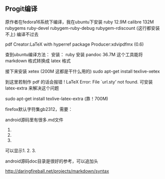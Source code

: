 ## Progit编译
原作者在fedora16系统下编译，我在ubuntu下安装
ruby 12.9M
calibre 132M
rubygems ruby-devel rubygem-ruby-debug rubygem-rdiscount (这行都安装不上)
编译不过去

pdf 
Creator:LaTeX with hyperref package
Producer:xdvipdfmx (0.6)

查到ubuntu编译方法：
安装： 
ruby
安装 pandoc 36.7M 这个工具能将 markdown 格式转换成 latex 格式

接下来安装 xetex (200M  这都是干什么用的)
sudo apt-get install texlive-xetex

到这里若制作 pdf 的话会报错
! LaTeX Error: File `url.sty’ not found.
可安装 latex-extra 来解决这个问题

sudo apt-get install texlive-latex-extra (靠！700M)


firefox默认字符集gb2312，需要：
<meta http-equiv="Content-Type" content="text/html; charset=utf-8" />

android源码里有很多.md文件

1.
1.
1.
可以显示1. 2. 3.

android源码doc目录是很好的参考，可以追加头


http://daringfireball.net/projects/markdown/syntax



